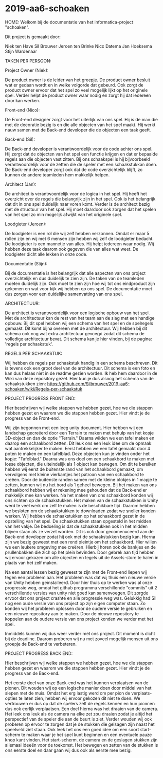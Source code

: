 # 2019-aa6-schoaken

HOME:
Welkom bij de documentatie van het informatica-project "schoaken".

Dit project is gemaakt door:

Niek ten Have
Sil Brouwer
Jeroen ten Brinke
Nico Datema
Jan Hoeksema
Stijn Wardenaar

TAKEN PER PERSOON:

Project Owner (Niek):

De product owner is de leider van het groepje. De product owner besluit wat er gedaan wordt en in welke volgorde dat gebeurd. Ook zorgt de product owner ervoor dat het spel zo veel mogelijk lijkt op het originele spel. Verder helpt de product owner waar nodig en zorgt hij dat iedereen door kan werken.

Front-end (Nico):

De Front-end designer zorgt voor het uiterlijk van ons spel. Hij is de man die met de decoratie bezig is en die alle objecten van het spel maakt. Hij werkt nauw samen met de Back-end developer die de objecten een taak geeft.

Back-end (Sil):

De Back-end developer is verantwoordelijk voor de code achter ons spel. Hij zorgt dat de objecten van het spel een functie krijgen en dat er bepaalde regels aan die objecten vast zitten. Bij ons schaakspel is hij bijvoorbeeld verantwoordelijk voor de zetten die de speler met een schaakstukkan doen. De Back-end developer zorgt ook dat de code overzichtelijk blijft, zo kunnen de andere teamleden hem makkelijk helpen.

Architect (Jan):

De architect is verantwoordelijk voor de logica in het spel. Hij heeft het overzicht over de regels die belangrijk zijn in het spel. Ook is het belangrijk dat dit in ons spel duidelijk naar voren komt. Verder is de architect bezig met de structuur van het spel. Hij moet daardoor ook zorgen dat het spelen van het spel zo min mogelijk afwijkt van het originele spel.

Loodgieter (Jeroen):

De loodgieter is een rol die wij zelf hebben verzonnen. Omdat er maar 5 rollen zijn en wij met 6 mensen zijn hebben wij zelf de loodgieter bedacht. De loodgieter is een mannetje van alles. Hij helpt iedereen waar nodig. Wij hebben deze taak daarom ook gegeven die van alles wat weet. De loodgieter dicht alle lekken in onze code.

Documentatie (Stijn):

Bij de documentatie is het belangrijk dat alle aspecten van ons project overzichtelijk en dus duidelijk te zien zijn. De taken van de teamleden moeten duidelijk zijn. Ook moet te zien zijn hoe wij tot ons eindproduct zijn gekomen en wat voor kijk wij hebben op ons spel. De documentatie moet dus zorgen voor een duidelijke samenvatting van ons spel.

ARCHITECTUUR:

De architect is verantwoordelijk voor een logische opbouw van het spel. Met de architectuur kan de rest van het team aan de slag met een handige opbouw. Bij dit spel hebben wij een schema van het spel en de spelregels gemaakt. Dit komt bijna overeen met de architectuur. Wij hebben bij dit schema ook nog wat extra architectuur gevoegd zodat dit schema de volledige architectuur bevat. Dit schema kan je hier vinden, bij de pagina: 'regels per schaakstuk'.


REGELS PER SCHAAKSTUK:

Wij hebben de regels per schaakstuk handig in een schema beschreven. Dit is tevens ook een groot deel van de architectuur.
Dit schema is een foto en kan dus helaas niet in de readme gezien worden. Ik heb hem daardoor in de Wiki van deze repository gezet.
Hier kun je dus alsnog het schema van de schaakstukken zien: https://github.com/Silbrouwer/2019-aa6-schoaken/wiki/Regels-per-schaakstuk

PROJECT PROGRESS FRONT END:

Hier beschrijven wij welke stappen we hebben gezet, hoe we die stappen hebben gezet en waarom we die stappen hebben gezet. Hier vindt je de progress van de Front-end.

Wij zijn begonnen met een leeg unity document. Hier hebben wij een landschap gecreëerd door een Terrain te maken met behulp van het kopje 3D-object en dan de optie "Terrain." Daarna wilden we een tafel maken en daarop een schaakbord zetten. Dit leuk ons een leuk idee om de opmaak wat aantrekkelijker te maken. Eerst hebben we een tafel gemaakt door 4 poten te maken en een tafelblad. Deze objecten kun je vinden onder het kopje: "Tafelblad." Daarna was ons doel om een schaakbord te maken met losse objecten, die uiteindelijk als 1 object kan bewegen. Om dit te bereiken hebben wij eerst de buitenste rand van het schaakbord gemaakt, om vervolgens met kleine vierkantjes het patroon van een schaakbord te creëen. Door de buitenste randen samen met de kleine blokjes in 1 mapje te zetten, kunnen wij nu het bord als 1 geheel bewegen. Bij het maken van ons schaakbord hebben wij er rekening mee gehouden dat de Back-end er makkelijk mee kan werken. Na het maken van ons schaakbord konden wij ons richten op de schaakstukken. Het maken van de schaakstukken in Unity werd te veel werk om zelf te maken is de beschikbare tijd. Daarom hebben we besloten om de schaakstukken te downloaden zodat we sneller konden werken. Wij hebben de schaakstukken op het schaakbord gezet in de opstelling van het spel. De schaakstukken staan opgesteld in het midden van het vakje. De bedoeling is dat de schaakstukken ook in het midden blijven staan als ze verzet worden. Dit is ook door gecomenuceerd aan de Back-end developer zodat hij ook met de schaakstukken bezig kan. Hierna zijn we bezig geweest met een rond pleintje om het schaakbord. Hier willen we een leukere omgeving mee creëren. Hierbij horen ook de bankjes en de prullenbakken die zich op het plein bevinden. Door gebrek aan tijd hebben wij ervoor gekozen om alle objecten en tegels uit de Assets-store te halen in plaats van het zelf maken.

Na een aantal lessen bezig geweest te zijn met de Front-end liepen wij tegen een probleem aan. Het probleem was dat wij thuis een nieuwe versie van Unity hebben geïnstalleerd. Door hier thuis op te werken was al onze progressie weg, omdat het github programma verschillende "commits" uit 2 verschillende versies van unity niet goed kan samenvoegen. Dit zorgde ervoor dat ons project crashte en alle progressie weg was. Gelukkig had Sil nog een oude versie van ons project op zijn eigen computer staan. Zo konden wij het probleem oplossen door de oudere versie te gebruiken en een nieuwe repository aan te maken. Door de nieuwe repository te koppelen aan de oudere versie van ons project konden we verder met het spel.

Inmiddels kunnen wij dus weer verder met ons project. Dit moment is dicht bij de deadline. Daarom proberen wij nu met zoveel mogelijk mensen uit ons groepje de Back-end te verbeteren.

PROJECT PROGRESS BACK END:

Hier beschrijven wij welke stappen we hebben gezet, hoe we die stappen hebben gezet en waarom we die stappen hebben gezet. Hier vindt je de progress van de Back-end.

Het eerste doel van onze Back-end was het kunnen verplaatsen van de pionen. Dit wouden wij op een logische manier doen door middel van het slepen met de muis. Omdat het erg lastig werd om per pion de verplaats-opties te laten zien, hebben wij ervoor gekozen dit niet te doen. We vertrouwen er dus op dat de spelers zelf de regels kennen en hun pionnen dus ook eerlijk verplaatsen. Een doel hierna was het draaien van de camera. Het leek ons leuk als de camera na elke zet zou draaien zodat je altijd het perspectief van de speler die aan de beurt is ziet. Verder wouden wij ook proberen op ervoor te zorgen dat je de stukken die gelsagen zijn naast het speelveld ziet staan. Ook leek het ons een goed idee om een soort start-scherm te maken waar je het spel kunt beginnen en een eventuele pauze knop kunt vinden. Het start-scherm, de camera en de geslagen stukken zijn allemaal ideeën voor de toekomst. Het bewegen en zetten van de stukken is ons eerste doel en daar gaan wij dus ook als eerste mee bezig.




